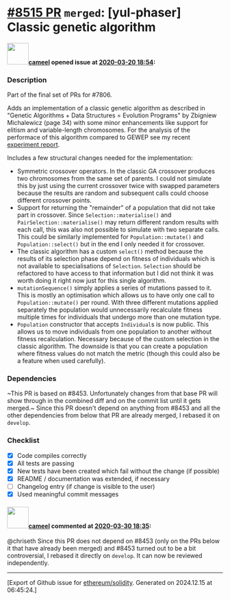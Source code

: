 # [\#8515 PR](https://github.com/ethereum/solidity/pull/8515) `merged`: [yul-phaser] Classic genetic algorithm

#### <img src="https://avatars.githubusercontent.com/u/137030?v=4" width="50">[cameel](https://github.com/cameel) opened issue at [2020-03-20 18:54](https://github.com/ethereum/solidity/pull/8515):

### Description
Part of the final set of PRs for #7806.

Adds an implementation of a classic genetic algorithm as described in "Genetic Algorithms + Data Structures = Evolution Programs" by Zbigniew Michalewicz (page  34) with some minor enhancements like support for elitism and variable-length chromosomes. For the analysis of the performace of this algorithm compared to GEWEP see my recent [experiment report](https://github.com/ethereum/solidity/issues/7806#issuecomment-598644491).

Includes a few structural changes needed for the implementation:
- Symmetric crossover operators. In the classic GA crossover produces two chromosomes from the same set of parents. I could not simulate this by just using the current crossover twice with swapped parameters because the results are random and subsequent calls could choose different crossover points.
- Support for returning the "remainder" of a population that did not take part in crossover. Since `Selection::materialise()` and `PairSelection::materialise()` may return different random results with each call, this was also not possible to simulate with two separate calls. This could be similarly implemented for `Population::mutate()` and `Population::select()` but in the end I only needed it for crossover.
- The classic algorithm has a custom `select()` method because the results of its selection phase depend on fitness of individuals which is not available to specialisations of `Selection`. `Selection` should be refactored to have access to that information but I did not think it was worth doing it right now just for this single algorithm.
- `mutationSequence()` simply applies a series of mutations passed to it. This is mostly an optimisation which allows us to have only one call to `Population::mutate()` per round. With three different mutations applied separately the population would unnecessarily recalculate fitness multiple times for individuals that undergo more than one mutation type.
- `Population` constructor that accepts `Individual`s is now public. This allows us to move individuals from one population to another without fitness recalculation. Necessary because of the custom selection in the classic algorithm. The downside is that you can create a population where fitness values do not match the metric (though this could also be a feature when used carefully).

### Dependencies
~This PR is based on #8453. Unfortunately changes from that base PR will show through in the combined diff and on the commit list until it gets merged.~ Since this PR doesn't depend on anything from #8453 and all the other dependencies from below that PR are already merged, I rebased it on `develop`.

### Checklist
- [x] Code compiles correctly
- [x] All tests are passing
- [x] New tests have been created which fail without the change (if possible)
- [x] README / documentation was extended, if necessary
- [ ] Changelog entry (if change is visible to the user)
- [x] Used meaningful commit messages

#### <img src="https://avatars.githubusercontent.com/u/137030?v=4" width="50">[cameel](https://github.com/cameel) commented at [2020-03-30 18:35](https://github.com/ethereum/solidity/pull/8515#issuecomment-606169303):

@chriseth Since this PR does not depend on #8453 (only on the PRs below it that have already been merged) and #8453 turned out to be a bit controversial, I rebased it directly on `develop`. It can now be reviewed independently.


-------------------------------------------------------------------------------



[Export of Github issue for [ethereum/solidity](https://github.com/ethereum/solidity). Generated on 2024.12.15 at 06:45:24.]
